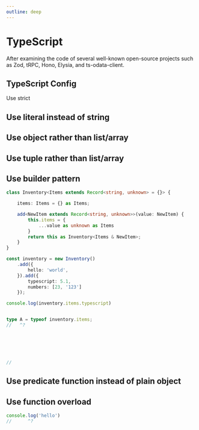 ```yaml
---
outline: deep
---
```


# TypeScript

After examining the code of several well-known open-source projects such as Zod, tRPC, Hono, Elysia, and ts-odata-client.

## TypeScript Config
Use strict

## Use literal instead of string


## Use object rather than list/array
## Use tuple rather than list/array
## Use builder pattern

```ts twoslash
class Inventory<Items extends Record<string, unknown> = {}> {

    items: Items = {} as Items;

    add<NewItem extends Record<string, unknown>>(value: NewItem) {
        this.items = {
            ...value as unknown as Items
        }
        return this as Inventory<Items & NewItem>;
    }
}

const inventory = new Inventory()
    .add({
        hello: 'world',
    }).add({
        typescript: 5.1,
        numbers: [23, '123']
    });

console.log(inventory.items.typescript)


type A = typeof inventory.items;
//   ^? 






// 
```

## Use predicate function instead of plain object
## Use function overload

```ts twoslash
console.log('hello')
//      ^?
```